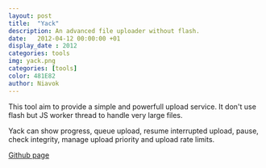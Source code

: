```yaml
---
layout: post
title:  "Yack"
description: An advanced file uploader without flash.
date:   2012-04-12 00:00:00 +01
display_date : 2012
categories: tools
img: yack.png
categories: [tools]
color: 481E82
author: Niavok
---
```


This tool aim to provide a simple and powerfull upload service. It don't use flash but JS worker thread to handle very large files.

Yack can show progress, queue upload, resume interrupted upload, pause, check integrity, manage upload priority and upload rate limits.

[Github page](https://github.com/niavok/yack-server)
